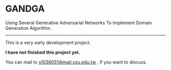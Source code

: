 # GANDGA
Using Several Generative Adversarial Networks To Implement Domain Generation Algorithm.

-----

This is a very early development project. 

**I have not finished this project yet.**

You can mail to s1036051@mail.yzu.edu.tw , if you want to discuss.
